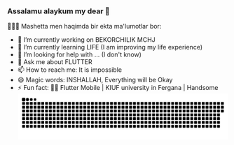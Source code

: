 ### Assalamu alaykum my dear 👋

🧑🏻‍💻 Mashetta men haqimda bir ekta ma'lumotlar bor:

- 🔭 I’m currently working on BEKORCHILIK MCHJ
- 🌱 I’m currently learning LIFE (I am improving my life experience)
- 🤔 I’m looking for help with ... (I don't know)
- 💬 Ask me about FLUTTER
- 📫 How to reach me: It is impossible
- 😄 Magic words: INSHALLAH, Everything will be Okay
- ⚡ Fun fact: 🧑‍💻 Flutter Mobile | KIUF university in Fergana | Handsome 
  ![Image](https://raw.githubusercontent.com/UsamaSarwar/flutter/main/pub/telegram/assets/contribution.svg)
